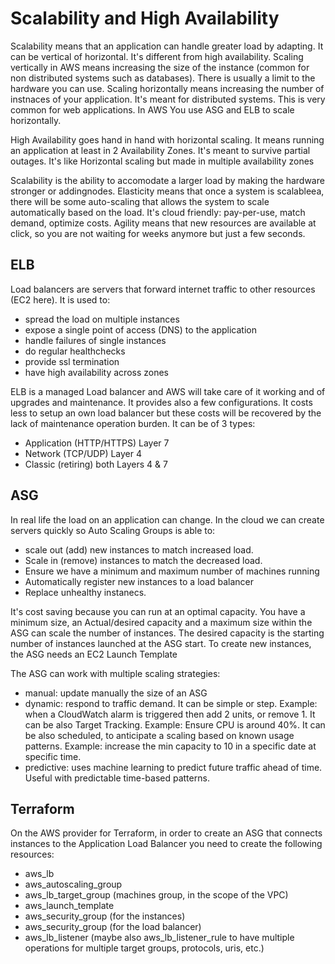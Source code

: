 # Scalability and High Availability
Scalability means that an application can handle greater load by adapting. It can be vertical of horizontal. It's different from high availability.
Scaling vertically in AWS means increasing the size of the instance (common for non distributed systems such as databases). There is usually a limit to the hardware you can use.
Scaling horizontally means increasing the number of instnaces of your application. It's meant for distributed systems. This is very common for web applications. In AWS You use ASG and ELB to scale horizontally.

High Availability goes hand in hand with horizontal scaling. It means running an application at least in 2 Availability Zones. It's meant to survive partial outages. It's like Horizontal scaling but made in multiple availability zones

Scalability is the ability to accomodate a larger load by making the hardware stronger or addingnodes.
Elasticity means that once a system is scalableea, there will be some auto-scaling that allows the system to scale automatically based on the load. It's cloud friendly: pay-per-use, match demand, optimize costs.
Agility means that new resources are available at click, so you are not waiting for weeks anymore but just a few seconds.

## ELB
Load balancers are servers that forward internet traffic to other resources (EC2 here).
It is used to:
- spread the load on multiple instances
- expose a single point of access (DNS) to the application
- handle failures of single instances
- do regular healthchecks
- provide ssl termination
- have high availability across zones

ELB is a managed Load balancer and AWS will take care of it working and of upgrades and maintenance. It provides also a few configurations. It costs less to setup an own load balancer but these costs will be recovered by the lack of maintenance operation burden. It can be of 3 types:
- Application (HTTP/HTTPS) Layer 7
- Network (TCP/UDP) Layer 4
- Classic (retiring) both Layers 4 & 7

## ASG
In real life the load on an application can change. In the cloud we can create servers quickly so Auto Scaling Groups is able to:
- scale out (add) new instances to match increased load.
- Scale in (remove) instances to match the decreased load.
- Ensure we have a minimum and maximum number of machines running
- Automatically register new instances to a load balancer
- Replace unhealthy instanecs.

It's cost saving because you can run at an optimal capacity.
You have a minimum size, an Actual/desired capacity and a maximum size within the ASG can scale the number of instances. The desired capacity is the starting number of instances launched at the ASG start. 
To create new instances, the ASG needs an EC2 Launch Template

The ASG can work with multiple scaling strategies:
- manual: update manually the size of an ASG
- dynamic: respond to traffic demand. It can be simple or step. Example: when a CloudWatch alarm is triggered then add 2 units, or remove 1. It can be also Target Tracking. Example: Ensure CPU is around 40%. It can be also scheduled, to anticipate a scaling based on known usage patterns. Example: increase the min capacity to 10 in a specific date at specific time.
- predictive: uses machine learning to predict future traffic ahead of time. Useful with predictable time-based patterns.

## Terraform
On the AWS provider for Terraform, in order to create an ASG that connects instances to the Application Load Balancer you need to create the following resources:
- aws_lb
- aws_autoscaling_group
- aws_lb_target_group (machines group, in the scope of the VPC)
- aws_launch_template
- aws_security_group (for the instances)
- aws_security_group (for the load balancer)
- aws_lb_listener (maybe also aws_lb_listener_rule to have multiple operations for multiple target groups, protocols, uris, etc.)